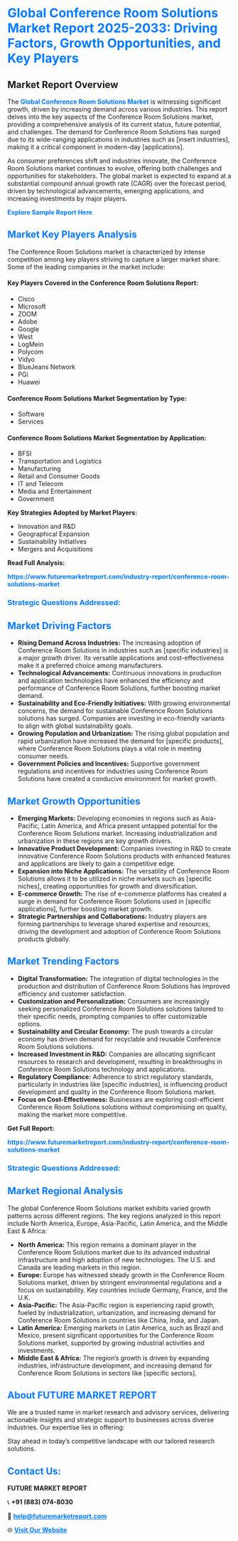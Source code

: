 <h1 style="color: #007BFF;">Global Conference Room Solutions Market Report 2025-2033: Driving Factors, Growth Opportunities, and Key Players</h1>

<section id="overview">
<h2>Market Report Overview</h2>
<p>The <a href="https://www.futuremarketreport.com/industry-report/conference-room-solutions-market" style="color: #007BFF; text-decoration: none;"><strong>Global Conference Room Solutions Market</strong></a> is witnessing significant growth, driven by increasing demand across various industries. This report delves into the key aspects of the Conference Room Solutions market, providing a comprehensive analysis of its current status, future potential, and challenges. The demand for Conference Room Solutions has surged due to its wide-ranging applications in industries such as [insert industries], making it a critical component in modern-day [applications].</p>
<p>As consumer preferences shift and industries innovate, the Conference Room Solutions market continues to evolve, offering both challenges and opportunities for stakeholders. The global market is expected to expand at a substantial compound annual growth rate (CAGR) over the forecast period, driven by technological advancements, emerging applications, and increasing investments by major players.</p>
</section>

<section id="overview">
<p><a href="https://www.futuremarketreport.com/request-sample/reportId=54308" style="color: #007BFF; text-decoration: none;"><strong>Explore Sample Report Here</strong></a></p>
</section>

<section id="key-players">
<h2 style="color: #007BFF;">Market Key Players Analysis</h2>
<p>The Conference Room Solutions market is characterized by intense competition among key players striving to capture a larger market share. Some of the leading companies in the market include:</p>
<h4>Key Players Covered in the Conference Room Solutions Report:</h4>
<ul><li>Cisco</li><li>Microsoft</li><li>ZOOM</li><li>Adobe</li><li>Google</li><li>West</li><li>LogMein</li><li>Polycom</li><li>Vidyo</li><li>BlueJeans Network</li><li>PGi</li><li>Huawei</li></ul>
<h4>Conference Room Solutions Market Segmentation by Type:</h4>
<ul><li>Software</li><li>Services</li></ul>

<h4>Conference Room Solutions Market Segmentation by Application:</h4>
<ul><li>BFSI</li><li>Transportation and Logistics</li><li>Manufacturing</li><li>Retail and Consumer Goods</li><li>IT and Telecom</li><li>Media and Entertainment</li><li>Government</li></ul>
<p><strong>Key Strategies Adopted by Market Players:</strong></p>
<ul>
<li>Innovation and R&D</li>
<li>Geographical Expansion</li>
<li>Sustainability Initiatives</li>
<li>Mergers and Acquisitions</li>
</ul>
</section>

<section>
<p><strong>Read Full Analysis: </strong></p><a href="https://www.futuremarketreport.com/industry-report/conference-room-solutions-market" style="color: #007BFF; text-decoration: none;"><strong>https://www.futuremarketreport.com/industry-report/conference-room-solutions-market</strong></a>
<h3 style="color: #007BFF;">Strategic Questions Addressed:</h3>
</section>

<section id="driving-factors">
<h2 style="color: #007BFF;">Market Driving Factors</h2>
<ul>
<li><strong>Rising Demand Across Industries:</strong> The increasing adoption of Conference Room Solutions in industries such as [specific industries] is a major growth driver. Its versatile applications and cost-effectiveness make it a preferred choice among manufacturers.</li>
<li><strong>Technological Advancements:</strong> Continuous innovations in production and application technologies have enhanced the efficiency and performance of Conference Room Solutions, further boosting market demand.</li>
<li><strong>Sustainability and Eco-Friendly Initiatives:</strong> With growing environmental concerns, the demand for sustainable Conference Room Solutions solutions has surged. Companies are investing in eco-friendly variants to align with global sustainability goals.</li>
<li><strong>Growing Population and Urbanization:</strong> The rising global population and rapid urbanization have increased the demand for [specific products], where Conference Room Solutions plays a vital role in meeting consumer needs.</li>
<li><strong>Government Policies and Incentives:</strong> Supportive government regulations and incentives for industries using Conference Room Solutions have created a conducive environment for market growth.</li>
</ul>
</section>

<section id="growth-opportunities">
<h2 style="color: #007BFF;">Market Growth Opportunities</h2>
<ul>
<li><strong>Emerging Markets:</strong> Developing economies in regions such as Asia-Pacific, Latin America, and Africa present untapped potential for the Conference Room Solutions market. Increasing industrialization and urbanization in these regions are key growth drivers.</li>
<li><strong>Innovative Product Development:</strong> Companies investing in R&D to create innovative Conference Room Solutions products with enhanced features and applications are likely to gain a competitive edge.</li>
<li><strong>Expansion into Niche Applications:</strong> The versatility of Conference Room Solutions allows it to be utilized in niche markets such as [specific niches], creating opportunities for growth and diversification.</li>
<li><strong>E-commerce Growth:</strong> The rise of e-commerce platforms has created a surge in demand for Conference Room Solutions used in [specific applications], further boosting market growth.</li>
<li><strong>Strategic Partnerships and Collaborations:</strong> Industry players are forming partnerships to leverage shared expertise and resources, driving the development and adoption of Conference Room Solutions products globally.</li>
</ul>
</section>

<section id="trending-factors">
<h2 style="color: #007BFF;">Market Trending Factors</h2>
<ul>
<li><strong>Digital Transformation:</strong> The integration of digital technologies in the production and distribution of Conference Room Solutions has improved efficiency and customer satisfaction.</li>
<li><strong>Customization and Personalization:</strong> Consumers are increasingly seeking personalized Conference Room Solutions solutions tailored to their specific needs, prompting companies to offer customizable options.</li>
<li><strong>Sustainability and Circular Economy:</strong> The push towards a circular economy has driven demand for recyclable and reusable Conference Room Solutions solutions.</li>
<li><strong>Increased Investment in R&D:</strong> Companies are allocating significant resources to research and development, resulting in breakthroughs in Conference Room Solutions technology and applications.</li>
<li><strong>Regulatory Compliance:</strong> Adherence to strict regulatory standards, particularly in industries like [specific industries], is influencing product development and quality in the Conference Room Solutions market.</li>
<li><strong>Focus on Cost-Effectiveness:</strong> Businesses are exploring cost-efficient Conference Room Solutions solutions without compromising on quality, making the market more competitive.</li>
</ul>
</section>

<section>
<p><strong>Get Full Report: </strong></p><a href="https://www.futuremarketreport.com/industry-report/conference-room-solutions-market" style="color: #007BFF; text-decoration: none;"><strong>https://www.futuremarketreport.com/industry-report/conference-room-solutions-market</strong></a>
<h3 style="color: #007BFF;">Strategic Questions Addressed:</h3>
</section>


<section id="regional-analysis">
<h2 style="color: #007BFF;">Market Regional Analysis</h2>
<p>The global Conference Room Solutions market exhibits varied growth patterns across different regions. The key regions analyzed in this report include North America, Europe, Asia-Pacific, Latin America, and the Middle East & Africa:</p>
<ul>
<li><strong>North America:</strong> This region remains a dominant player in the Conference Room Solutions market due to its advanced industrial infrastructure and high adoption of new technologies. The U.S. and Canada are leading markets in this region.</li>
<li><strong>Europe:</strong> Europe has witnessed steady growth in the Conference Room Solutions market, driven by stringent environmental regulations and a focus on sustainability. Key countries include Germany, France, and the U.K.</li>
<li><strong>Asia-Pacific:</strong> The Asia-Pacific region is experiencing rapid growth, fueled by industrialization, urbanization, and increasing demand for Conference Room Solutions in countries like China, India, and Japan.</li>
<li><strong>Latin America:</strong> Emerging markets in Latin America, such as Brazil and Mexico, present significant opportunities for the Conference Room Solutions market, supported by growing industrial activities and investments.</li>
<li><strong>Middle East & Africa:</strong> The region’s growth is driven by expanding industries, infrastructure development, and increasing demand for Conference Room Solutions in sectors like [specific sectors].</li>
</ul>
</section>

<footer>
<h2 style="color: #007BFF;">About FUTURE MARKET REPORT</h2>
<p>We are a trusted name in market research and advisory services, delivering actionable insights and strategic support to businesses across diverse industries. Our expertise lies in offering:</p>

<p>Stay ahead in today’s competitive landscape with our tailored research solutions.</p>

<h2 style="color: #007BFF;">Contact Us:</h2>
<p><strong>FUTURE MARKET REPORT</strong></p>
<p>📞 <strong>+91 (883) 074-8030</strong></p>
<p>📧 <strong><a href="mailto:help@futuremarketreport.com" style="color: #007BFF;">help@futuremarketreport.com</a></strong></p>
<p>🌐 <strong><a href="https://www.futuremarketreport.com/" style="color: #007BFF;">Visit Our Website</a></strong></p>
</footer>